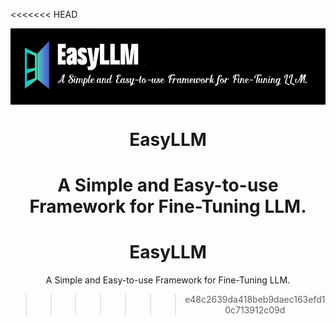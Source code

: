 <<<<<<< HEAD
<div align="center" xmlns="http://www.w3.org/1999/html">
<!-- logo -->
<p align="center">
  <img src="docs/images/logo_with_text.png" width="600px" style="vertical-align:middle;">
</p>


# EasyLLM
A Simple and Easy-to-use Framework for Fine-Tuning LLM.
=======
# EasyLLM
A Simple and Easy-to-use Framework for Fine-Tuning LLM.
>>>>>>> e48c2639da418beb9daec163efd10c713912c09d
